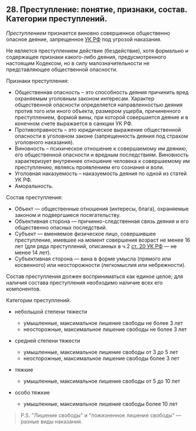 ﻿## 28. Преступление: понятие, признаки, состав. Категории преступлений.

*Преступлением* признается виновно совершенное общественно опасное деяние,
запрещенное [УК РФ](https://zakonrf.info/uk/) под угрозой наказания.

Не является преступлением действие (бездействие), хотя формально и содержащее
признаки какого-либо деяния, предусмотренного настоящим Кодексом,
но в силу малозначительности не представляющее общественной опасности.

Признаки преступления:

- Общественная опасность – это способность деяния причинить вред охраняемым
  уголовным законом интересам. Характер общественной опасности определяется
  направленностью деяния против того или иного объекта, размером ущерба,
  причиненного преступлением, формой вины, при которой совершается деяние
  и в конечном счете выражается в санкции УК РФ.
- Противоправность – это юридическое выражение общественной опасности
  в уголовном законе (запрещенность деяния под страхом уголовного наказания).
- Виновность – психическое отношение к совершаемому им деянию, его общественной
  опасности и вредным последствиям. Виновность характеризует внутреннее
  отношение человека к совершаемому им преступлению, являясь проявлением
  его сознания и воли.
- Уголовная наказуемость – наказуемость деяния по одной из статей УК РФ.
- Аморальность.

Состав преступления:

- Объект — общественные отношения (интересы, блага), охраняемые законом
  и подвергшиеся посягательству.
- Объективная сторона — причинно-следственная связь деяния и его общественно
  опасных последствий.
- Субъект — вменяемое физическое лицо, совершившее преступление, имевшее
  на момент совершения возраст не менее 16 лет (для ряда преступлений,
  описанных в ч.2 [ст. 20 УК РФ](https://zakonrf.info/uk/20/) —
  не менее 14 лет).
- Субъективная сторона — вина в форме умысла (прямого или косвенного)
  или неосторожности (легкомыслия или небрежности).

Состав преступления должен восприниматься как единое целое; для наличия состава
преступления необходимо наличие всех его компонентов.

Категории преступлений:

-	небольшой степени тяжести

	-	умышленные, максимальное лишение свободы не более 3 лет
	-	неосторожные, максимальное лишение свободы не более 3 лет

-	средней степени тяжести

	-	умышленные, максимальное лишение свободы от 3 до 5 лет
	-	неосторожные, максимальное лишение свободы более 3 лет

-	тяжкие

	-	умышленные, максимальное лишение свободы от 5 до 10 лет

-	особо тяжкие

	-	умышленные, максимальное лишение свободы более 10 лет

> P.S. "Лишение свободы" и "пожизненное лишение свободы" — разные виды наказания.
